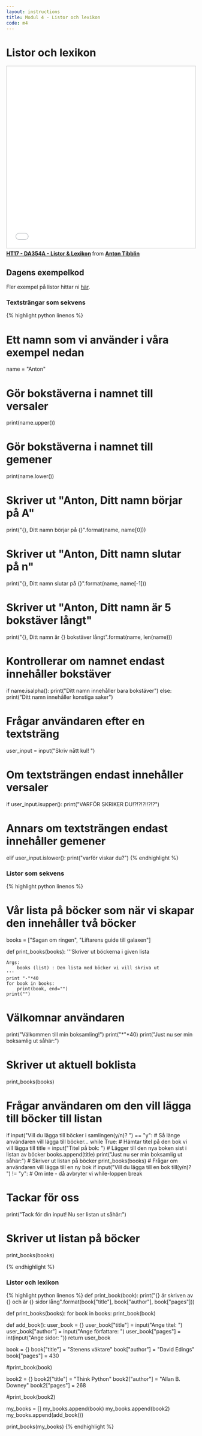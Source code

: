 ```yaml
---
layout: instructions
title: Modul 4 - Listor och lexikon
code: m4
---
```


# Listor och lexikon

<iframe src="//www.slideshare.net/slideshow/embed_code/key/AibTWO7g7ZEjZf" width="595" height="485" frameborder="0" marginwidth="0" marginheight="0" scrolling="no" style="border:1px solid #CCC; border-width:1px; margin-bottom:5px; max-width: 100%;" allowfullscreen> </iframe> <div style="margin-bottom:5px"> <strong> <a href="//www.slideshare.net/AntonTibblin/ht17-da354a-listor-lexikon" title="HT17 - DA354A - Listor &amp; Lexikon" target="_blank">HT17 - DA354A - Listor &amp; Lexikon</a> </strong> from <strong><a href="https://www.slideshare.net/AntonTibblin" target="_blank">Anton Tibblin</a></strong> </div>

## Dagens exempelkod

Fler exempel på listor hittar ni [här](../ex_list.html).

### Textsträngar som sekvens

{% highlight python linenos %}
# Ett namn som vi använder i våra exempel nedan
name = "Anton"

# Gör bokstäverna i namnet till versaler
print(name.upper())

# Gör bokstäverna i namnet till gemener
print(name.lower())

# Skriver ut "Anton, Ditt namn börjar på A"
print("{}, Ditt namn börjar på {}".format(name, name[0]))

# Skriver ut "Anton, Ditt namn slutar på n"
print("{}, Ditt namn slutar på {}".format(name, name[-1]))

# Skriver ut "Anton, Ditt namn är 5 bokstäver långt"
print("{}, Ditt namn är {} bokstäver långt".format(name, len(name)))

# Kontrollerar om namnet endast innehåller bokstäver
if name.isalpha():
    print("Ditt namn innehåller bara bokstäver")
else:
    print("Ditt namn innehåller konstiga saker")

# Frågar användaren efter en textsträng
user_input = input("Skriv nått kul! ")

# Om textsträngen endast innehåller versaler
if user_input.isupper():
    print("VARFÖR SKRIKER DU!?!?!?!!?!?")
# Annars om textsträngen endast innehåller gemener
elif user_input.islower():
    print("varför viskar du?")
{% endhighlight %}

### Listor som sekvens

{% highlight python linenos %}
# Vår lista på böcker som när vi skapar den innehåller två böcker
books = ["Sagan om ringen", "Liftarens guide till galaxen"]

def print_books(books):
    '''Skriver ut böckerna i given lista

    Args:
        books (list) : Den lista med böcker vi vill skriva ut
    '''
    print "-"*40
    for book in books:
        print(book, end="")
    print("")

# Välkomnar användaren
print("Välkommen till min boksamling!")
print("*"*40)
print("Just nu ser min boksamlig ut såhär:")

# Skriver ut aktuell boklista
print_books(books)

# Frågar användaren om den vill lägga till böcker till listan
if input("Vill du lägga till böcker i samlingen(y/n)? ") == "y":
    # Så länge användaren vill lägga till böcker...
    while True:
        # Hämtar titel på den bok vi vill lägga till
        title = input("Titel på bok: ")
        # Lägger till den nya boken sist i listan av böcker
        books.append(title)
        print("Just nu ser min boksamlig ut såhär:")
        # Skriver ut listan på böcker
        print_books(books)
        # Frågar om användaren vill lägga till en ny bok
        if input("Vill du lägga till en bok till(y/n)? ") != "y":
            # Om inte - då avbryter vi while-loppen
            break
# Tackar för oss
print("Tack för din input! Nu ser listan ut såhär:")
# Skriver ut listan på böcker
print_books(books)

{% endhighlight %}

### Listor och lexikon

{% highlight python linenos %}
def print_book(book):
    print("{} är skriven av {} och är {} sidor lång".format(book["title"], book["author"], book["pages"]))    

def print_books(books):
    for book in books:
        print_book(book)

def add_book():
    user_book = {}
    user_book["title"] = input("Ange titel: ")
    user_book["author"] = input("Ange författare: ")
    user_book["pages"] = int(input("Ange sidor: "))
    return user_book

book = {}
book["title"] = "Stenens väktare"
book["author"] = "David Edings"
book["pages"] = 430

#print_book(book)

book2 = {}
book2["title"] = "Think Python"
book2["author"] = "Allan B. Downey"
book2["pages"] = 268

#print_book(book2)

my_books = []
my_books.append(book)
my_books.append(book2)
my_books.append(add_book())

print_books(my_books)
{% endhighlight %}
